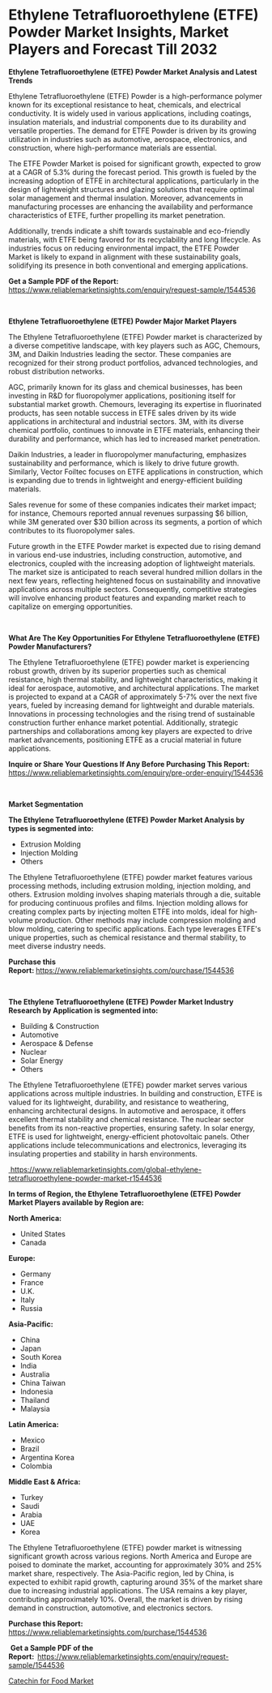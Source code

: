 <p><h1>Ethylene Tetrafluoroethylene (ETFE) Powder Market Insights, Market Players and Forecast Till 2032</h1></p><p><strong>Ethylene Tetrafluoroethylene (ETFE) Powder Market Analysis and Latest Trends</strong></p>
<p><p>Ethylene Tetrafluoroethylene (ETFE) Powder is a high-performance polymer known for its exceptional resistance to heat, chemicals, and electrical conductivity. It is widely used in various applications, including coatings, insulation materials, and industrial components due to its durability and versatile properties. The demand for ETFE Powder is driven by its growing utilization in industries such as automotive, aerospace, electronics, and construction, where high-performance materials are essential.</p><p>The ETFE Powder Market is poised for significant growth, expected to grow at a CAGR of 5.3% during the forecast period. This growth is fueled by the increasing adoption of ETFE in architectural applications, particularly in the design of lightweight structures and glazing solutions that require optimal solar management and thermal insulation. Moreover, advancements in manufacturing processes are enhancing the availability and performance characteristics of ETFE, further propelling its market penetration.</p><p>Additionally, trends indicate a shift towards sustainable and eco-friendly materials, with ETFE being favored for its recyclability and long lifecycle. As industries focus on reducing environmental impact, the ETFE Powder Market is likely to expand in alignment with these sustainability goals, solidifying its presence in both conventional and emerging applications.</p></p>
<p><strong>Get a Sample PDF of the Report:&nbsp;</strong> <a href="https://www.reliablemarketinsights.com/enquiry/request-sample/1544536?utm_campaign=2943&utm_medium=2&utm_source=Github&utm_content=ia&utm_term=02042025&utm_id=ethylene-tetrafluoroethylene-etfe-powder">https://www.reliablemarketinsights.com/enquiry/request-sample/1544536</a></p>
<p>&nbsp;</p>
<p><strong>Ethylene Tetrafluoroethylene (ETFE) Powder Major Market Players</strong></p>
<p><p>The Ethylene Tetrafluoroethylene (ETFE) Powder market is characterized by a diverse competitive landscape, with key players such as AGC, Chemours, 3M, and Daikin Industries leading the sector. These companies are recognized for their strong product portfolios, advanced technologies, and robust distribution networks.</p><p>AGC, primarily known for its glass and chemical businesses, has been investing in R&D for fluoropolymer applications, positioning itself for substantial market growth. Chemours, leveraging its expertise in fluorinated products, has seen notable success in ETFE sales driven by its wide applications in architectural and industrial sectors. 3M, with its diverse chemical portfolio, continues to innovate in ETFE materials, enhancing their durability and performance, which has led to increased market penetration.</p><p>Daikin Industries, a leader in fluoropolymer manufacturing, emphasizes sustainability and performance, which is likely to drive future growth. Similarly, Vector Foiltec focuses on ETFE applications in construction, which is expanding due to trends in lightweight and energy-efficient building materials.</p><p>Sales revenue for some of these companies indicates their market impact; for instance, Chemours reported annual revenues surpassing $6 billion, while 3M generated over $30 billion across its segments, a portion of which contributes to its fluoropolymer sales.</p><p>Future growth in the ETFE Powder market is expected due to rising demand in various end-use industries, including construction, automotive, and electronics, coupled with the increasing adoption of lightweight materials. The market size is anticipated to reach several hundred million dollars in the next few years, reflecting heightened focus on sustainability and innovative applications across multiple sectors. Consequently, competitive strategies will involve enhancing product features and expanding market reach to capitalize on emerging opportunities.</p></p>
<p>&nbsp;</p>
<p><strong>What Are The Key Opportunities For Ethylene Tetrafluoroethylene (ETFE) Powder Manufacturers?</strong></p>
<p><p>The Ethylene Tetrafluoroethylene (ETFE) powder market is experiencing robust growth, driven by its superior properties such as chemical resistance, high thermal stability, and lightweight characteristics, making it ideal for aerospace, automotive, and architectural applications. The market is projected to expand at a CAGR of approximately 5-7% over the next five years, fueled by increasing demand for lightweight and durable materials. Innovations in processing technologies and the rising trend of sustainable construction further enhance market potential. Additionally, strategic partnerships and collaborations among key players are expected to drive market advancements, positioning ETFE as a crucial material in future applications.</p></p>
<p><strong>Inquire or Share Your Questions If Any Before Purchasing This Report:</strong> <a href="https://www.reliablemarketinsights.com/enquiry/pre-order-enquiry/1544536?utm_campaign=2943&utm_medium=2&utm_source=Github&utm_content=ia&utm_term=02042025&utm_id=ethylene-tetrafluoroethylene-etfe-powder">https://www.reliablemarketinsights.com/enquiry/pre-order-enquiry/1544536</a></p>
<p>&nbsp;</p>
<p><strong>Market Segmentation</strong></p>
<p><strong>The Ethylene Tetrafluoroethylene (ETFE) Powder Market Analysis by types is segmented into:</strong></p>
<p><ul><li>Extrusion Molding</li><li>Injection Molding</li><li>Others</li></ul></p>
<p><p>The Ethylene Tetrafluoroethylene (ETFE) powder market features various processing methods, including extrusion molding, injection molding, and others. Extrusion molding involves shaping materials through a die, suitable for producing continuous profiles and films. Injection molding allows for creating complex parts by injecting molten ETFE into molds, ideal for high-volume production. Other methods may include compression molding and blow molding, catering to specific applications. Each type leverages ETFE's unique properties, such as chemical resistance and thermal stability, to meet diverse industry needs.</p></p>
<p><strong>Purchase this Report:&nbsp;</strong><a href="https://www.reliablemarketinsights.com/purchase/1544536?utm_campaign=2943&utm_medium=2&utm_source=Github&utm_content=ia&utm_term=02042025&utm_id=ethylene-tetrafluoroethylene-etfe-powder">https://www.reliablemarketinsights.com/purchase/1544536</a></p>
<p>&nbsp;</p>
<p><strong>The Ethylene Tetrafluoroethylene (ETFE) Powder Market Industry Research by Application is segmented into:</strong></p>
<p><ul><li>Building & Construction</li><li>Automotive</li><li>Aerospace & Defense</li><li>Nuclear</li><li>Solar Energy</li><li>Others</li></ul></p>
<p><p>The Ethylene Tetrafluoroethylene (ETFE) powder market serves various applications across multiple industries. In building and construction, ETFE is valued for its lightweight, durability, and resistance to weathering, enhancing architectural designs. In automotive and aerospace, it offers excellent thermal stability and chemical resistance. The nuclear sector benefits from its non-reactive properties, ensuring safety. In solar energy, ETFE is used for lightweight, energy-efficient photovoltaic panels. Other applications include telecommunications and electronics, leveraging its insulating properties and stability in harsh environments.</p></p>
<p><a href="https://www.reliablemarketinsights.com/global-ethylene-tetrafluoroethylene-powder-market-r1544536?utm_campaign=2943&utm_medium=2&utm_source=Github&utm_content=ia&utm_term=02042025&utm_id=ethylene-tetrafluoroethylene-etfe-powder">&nbsp;https://www.reliablemarketinsights.com/global-ethylene-tetrafluoroethylene-powder-market-r1544536</a></p>
<p><strong>In terms of Region, the Ethylene Tetrafluoroethylene (ETFE) Powder Market Players available by Region are:</strong></p>
<p>
    <p> <strong> North America: </strong>
        <ul>
            <li>United States</li>
            <li>Canada</li>
        </ul>
        </p> 
    <p> <strong> Europe: </strong>
        <ul>
            <li>Germany</li>
            <li>France</li>
            <li>U.K.</li>
            <li>Italy</li>
            <li>Russia</li>
        </ul>
        </p> 
    <p> <strong> Asia-Pacific: </strong>
        <ul>
            <li>China</li>
            <li>Japan</li>
            <li>South Korea</li>
            <li>India</li>
            <li>Australia</li>
            <li>China Taiwan</li>
            <li>Indonesia</li>
            <li>Thailand</li>
            <li>Malaysia</li>
        </ul>
        </p> 
    <p> <strong> Latin America: </strong>
        <ul>
            <li>Mexico</li>
            <li>Brazil</li>
            <li>Argentina Korea</li>
            <li>Colombia</li>
        </ul>
        </p> 
    <p> <strong> Middle East & Africa: </strong>
        <ul>
            <li>Turkey</li>
            <li>Saudi</li>
            <li>Arabia</li>
            <li>UAE</li>
            <li>Korea</li>
        </ul>
    </p>
    </p>
<p><p>The Ethylene Tetrafluoroethylene (ETFE) powder market is witnessing significant growth across various regions. North America and Europe are poised to dominate the market, accounting for approximately 30% and 25% market share, respectively. The Asia-Pacific region, led by China, is expected to exhibit rapid growth, capturing around 35% of the market share due to increasing industrial applications. The USA remains a key player, contributing approximately 10%. Overall, the market is driven by rising demand in construction, automotive, and electronics sectors.</p></p>
<p><strong>Purchase this Report: </strong><a href="https://www.reliablemarketinsights.com/purchase/1544536?utm_campaign=2943&utm_medium=2&utm_source=Github&utm_content=ia&utm_term=02042025&utm_id=ethylene-tetrafluoroethylene-etfe-powder">https://www.reliablemarketinsights.com/purchase/1544536</a></p>
<p>&nbsp;<strong>Get a Sample PDF of the Report:&nbsp;&nbsp;</strong><a href="https://www.reliablemarketinsights.com/enquiry/request-sample/1544536?utm_campaign=2943&utm_medium=2&utm_source=Github&utm_content=ia&utm_term=02042025&utm_id=ethylene-tetrafluoroethylene-etfe-powder">https://www.reliablemarketinsights.com/enquiry/request-sample/1544536</a></p>
<p><strong></strong></p>
<p><p><a href="https://github.com/elitasvimal/Market-Research-Report-List-1/blob/main/catechin-for-food-market.md?utm_campaign=2943&utm_medium=2&utm_source=Github&utm_content=ia&utm_term=02042025&utm_id=ethylene-tetrafluoroethylene-etfe-powder">Catechin for Food Market</a></p></p>